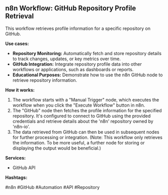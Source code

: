 ## n8n Workflow: GitHub Repository Profile Retrieval

This workflow retrieves profile information for a specific repository on GitHub.

**Use cases:**

*   **Repository Monitoring:** Automatically fetch and store repository details to track changes, updates, or key metrics over time.
*   **GitHub Integration:**  Integrate repository profile data into other workflows or applications, such as dashboards or reports.
*   **Educational Purposes:** Demonstrate how to use the n8n GitHub node to retrieve repository information.

**How it works:**

1.  The workflow starts with a "Manual Trigger" node, which executes the workflow when you click the "Execute Workflow" button in n8n.
2.  The "GitHub" node then fetches the profile information for the specified repository. It's configured to connect to GitHub using the provided credentials and retrieve details about the 'n8n' repository owned by 'n8n-io'.
3.  The data retrieved from GitHub can then be used in subsequent nodes for further processing or integration. (Note: This workflow only retrieves the information.  To be more useful, a further node for storing or displaying the output would be beneficial.)

**Services:**

*   GitHub API

**Hashtags:**

#n8n #GitHub #Automation #API #Repository
